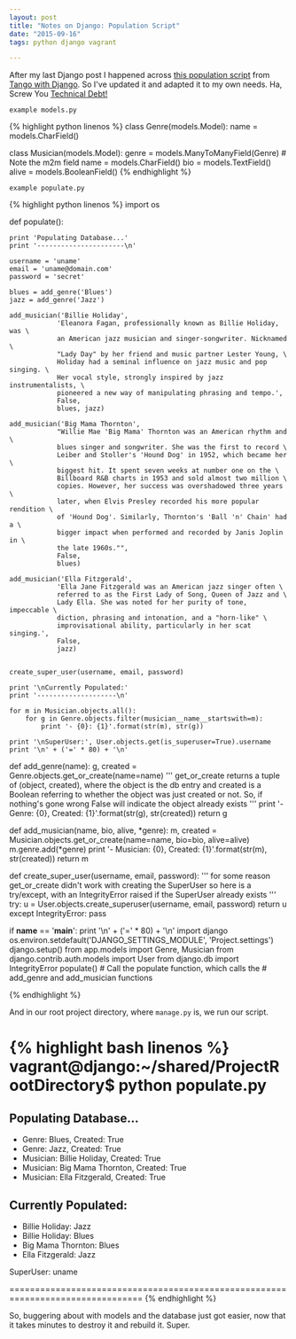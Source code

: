```yaml
---
layout: post
title: "Notes on Django: Population Script"
date: "2015-09-16"
tags: python django vagrant

---
```


After my last Django post I happened across [this population script][ps] from [Tango with Django][twd].  So I've updated it and adapted it to my own needs.  Ha, Screw You [Technical Debt!][td]

<!--more-->

`example models.py`

{% highlight python linenos %}
class Genre(models.Model):
    name = models.CharField()


class Musician(models.Model):
    genre = models.ManyToManyField(Genre)  # Note the m2m field
    name = models.CharField()
    bio = models.TextField()
    alive = models.BooleanField()
{% endhighlight %}

`example populate.py`

{% highlight python linenos %}
import os


def populate():

    print 'Populating Database...'
    print '----------------------\n'

    username = 'uname'
    email = 'uname@domain.com'
    password = 'secret'

    blues = add_genre('Blues')
    jazz = add_genre('Jazz')

    add_musician('Billie Holiday',
                'Eleanora Fagan, professionally known as Billie Holiday, was \
                an American jazz musician and singer-songwriter. Nicknamed \
                "Lady Day" by her friend and music partner Lester Young, \
                Holiday had a seminal influence on jazz music and pop singing. \
                Her vocal style, strongly inspired by jazz instrumentalists, \
                pioneered a new way of manipulating phrasing and tempo.',
                False,
                blues, jazz)

    add_musician('Big Mama Thornton',
                "Willie Mae 'Big Mama' Thornton was an American rhythm and \
                blues singer and songwriter. She was the first to record \
                Leiber and Stoller's 'Hound Dog' in 1952, which became her \
                biggest hit. It spent seven weeks at number one on the \
                Billboard R&B charts in 1953 and sold almost two million \
                copies. However, her success was overshadowed three years \
                later, when Elvis Presley recorded his more popular rendition \
                of 'Hound Dog'. Similarly, Thornton's 'Ball 'n' Chain' had a \
                bigger impact when performed and recorded by Janis Joplin in \
                the late 1960s."",
                False,
                blues)

    add_musician('Ella Fitzgerald',
                'Ella Jane Fitzgerald was an American jazz singer often \
                referred to as the First Lady of Song, Queen of Jazz and \
                Lady Ella. She was noted for her purity of tone, impeccable \
                diction, phrasing and intonation, and a "horn-like" \
                improvisational ability, particularly in her scat singing.',
                False,
                jazz)


    create_super_user(username, email, password)

    print '\nCurrently Populated:'
    print '--------------------\n'

    for m in Musician.objects.all():
        for g in Genre.objects.filter(musician__name__startswith=m):
            print '- {0}: {1}'.format(str(m), str(g))

    print '\nSuperUser:', User.objects.get(is_superuser=True).username
    print '\n' + ('=' * 80) + '\n'


def add_genre(name):
    g, created = Genre.objects.get_or_create(name=name)
    '''
    get_or_create returns a tuple of (object, created), where
    the object is the db entry and created is a Boolean referring
    to whether the object was just created or not.  So, if nothing's
    gone wrong False will indicate the object already exists
    '''
    print '- Genre: {0}, Created: {1}'.format(str(g), str(created))
    return g


def add_musician(name, bio, alive, *genre):
    m, created = Musician.objects.get_or_create(name=name,
                                                bio=bio,
                                                alive=alive)
    m.genre.add(*genre)
    print '- Musician: {0}, Created: {1}'.format(str(m), str(created))
    return m


def create_super_user(username, email, password):
    '''
    for some reason get_or_create didn't work with creating the
    SuperUser so here is a try/except, with an IntegrityError
    raised if the SuperUser already exists
    '''
    try:
        u = User.objects.create_superuser(username, email, password)
        return u
    except IntegrityError:
        pass

if __name__ == '__main__':
    print '\n' + ('=' * 80) + '\n'
    import django
    os.environ.setdefault('DJANGO_SETTINGS_MODULE',
                          'Project.settings')
    django.setup()
    from app.models import Genre, Musician
    from django.contrib.auth.models import User
    from django.db import IntegrityError
    populate()  # Call the populate function, which calls the
                # add_genre and add_musician functions

{% endhighlight %}


And in our root project directory, where `manage.py` is, we run our script.


{% highlight bash linenos %}
vagrant@django:~/shared/ProjectRootDirectory$ python populate.py
================================================================================

Populating Database...
----------------------

- Genre: Blues, Created: True
- Genre: Jazz, Created: True
- Musician: Billie Holiday, Created: True
- Musician: Big Mama Thornton, Created: True
- Musician: Ella Fitzgerald, Created: True

Currently Populated:
--------------------

- Billie Holiday: Jazz
- Billie Holiday: Blues
- Big Mama Thornton: Blues
- Ella Fitzgerald: Jazz

SuperUser: uname

================================================================================
{% endhighlight %}


So, buggering about with models and the database just got easier, now that it takes minutes to destroy it and rebuild it. Super.

[ps]: http://www.tangowithdjango.com/book/chapters/models.html#creating-a-population-script
[twd]: http://www.tangowithdjango.com/
[td]: http://www.discoposse.com/index.php/2014/11/09/pay-yourself-first-the-art-of-reducing-technical-debt/
